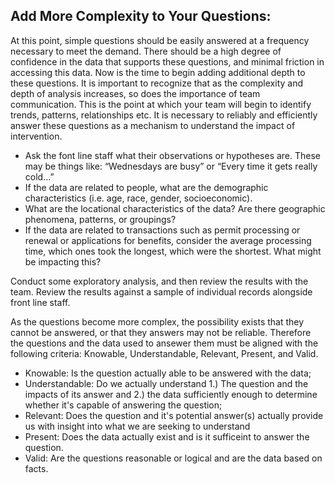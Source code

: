 ## Add More Complexity to Your Questions:

At this point, simple questions should be easily answered at a frequency necessary to meet the demand. There should be a high degree of confidence in the data that supports these questions, and minimal friction in accessing this data. Now is the time to begin adding additional depth to these questions. It is important to recognize that as the complexity and depth of analysis increases, so does the importance of team communication. This is the point at which your team will begin to identify trends, patterns, relationships etc. It is necessary to reliably and efficiently answer these questions as a mechanism to understand the impact of intervention. 

+ Ask the font line staff what their observations or hypotheses are. These may be things like: “Wednesdays are busy” or “Every time it gets really cold…”
+ If the data are related to people, what are the demographic characteristics (i.e. age, race, gender, socioeconomic).
+ What are the locational characteristics of the data? Are there geographic phenomena, patterns, or groupings?
+ If the data are related to transactions such as permit processing or renewal or applications for benefits, consider the average processing time, which ones took the longest, which were the shortest. What might be impacting this?

Conduct some exploratory analysis, and then review the results with the team. Review the results against a sample of individual records alongside front line staff. 

As the questions become more complex, the possibility exists that they cannot be answered, or that they answers may not be reliable. Therefore the questions and the data used to ansewer them must be aligned with the following criteria: Knowable, Understandable, Relevant, Present, and Valid. 
+ Knowable: Is the question actually able to be answered with the data;
+ Understandable: Do we actually understand 1.) The question and the impacts of its answer and 2.) the data sufficiently enough to determine whether it's capable of answering the question;
+ Relevant: Does the question and it's potential answer(s) actually provide us with insight into what we are seeking to understand
+ Present: Does the data actually exist and is it sufficeint to answer the question.
+ Valid: Are the questions reasonable or logical and are the data based on facts.
